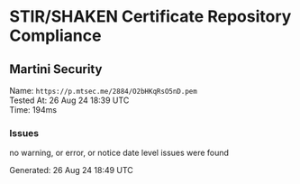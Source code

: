 # STIR/SHAKEN Certificate Repository Compliance

## Martini Security

Name: `https://p.mtsec.me/2884/O2bHKqRsO5nD.pem`\
Tested At: 26 Aug 24 18:39 UTC\
Time: 194ms

### Issues

no warning, or error, or notice date level issues were found

Generated: 26 Aug 24 18:49 UTC